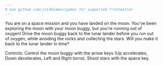 ```yaml
---
# See github.com/js13kGames/games for supported frontmatter
---
```

You are on a space mission and you have landed on the moon. You've been exploring the moon with your moon buggy, but you're running out of oxygen!
Drive the moon buggy back to the lunar lander before you run out of oxygen, while avoiding the rocks and collecting the stars. Will you make it
back to the lunar lander in time?

Controls:
Control the moon buggy with the arrow keys (Up accelerates, Down decelerates, Left and Right turns). Shoot stars with the space key.